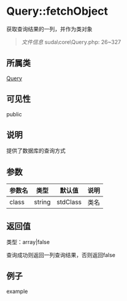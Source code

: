 # Query::fetchObject

获取查询结果的一列，并作为类对象

> *文件信息* suda\core\Query.php: 26~327

## 所属类 

[Query](../Query.md)

## 可见性

 public 

## 说明

提供了数据库的查询方式



## 参数


| 参数名 | 类型 | 默认值 | 说明 |
|--------|-----|-------|-------|
| class |  string | stdClass |  类名 |



## 返回值

类型：array|false

 查询成功则返回一列查询结果，否则返回false



## 例子

example